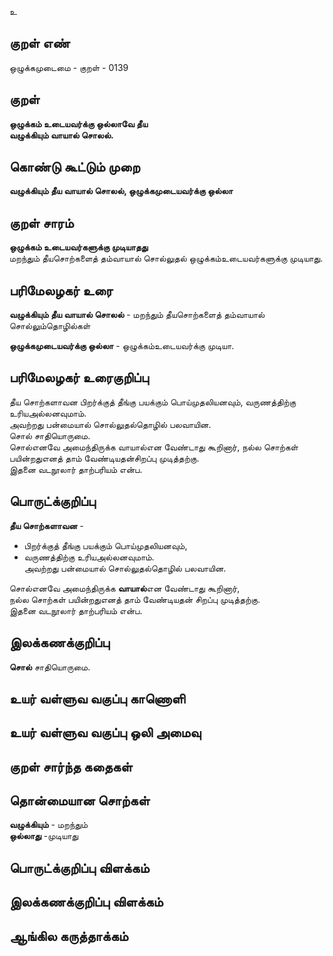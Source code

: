 உ

## குறள் எண் 

ஒழுக்கமுடைமை - குறள் - 0139  

## குறள் 

**ஒழுக்கம் உடையவர்க்கு ஒல்லாவே தீய  
வழுக்கியும் வாயால் சொலல்.** 

## கொண்டு கூட்டும் முறை

**வழுக்கியும் தீய வாயால் சொலல், ஒழுக்கமுடையவர்க்கு ஒல்லா**  

## குறள் சாரம் 

**ஒழுக்கம் உடையவர்களுக்கு முடியாதது**  
மறந்தும் தீயசொற்களைத் தம்வாயால் சொல்லுதல் ஒழுக்கம்உடையவர்களுக்கு முடியாது.  

## பரிமேலழகர் உரை

**வழுக்கியும் தீய வாயால் சொலல்** - மறந்தும் தீயசொற்களைத் தம்வாயால் சொல்லும்தொழில்கள்  

**ஒழுக்கமுடையவர்க்கு ஒல்லா** - ஒழுக்கம்உடையவர்க்கு முடியா. 

## பரிமேலழகர் உரைகுறிப்பு   

தீய சொற்களாவன பிறர்க்குத் தீங்கு பயக்கும் பொய்முதலியனவும், வருணத்திற்கு உரியஅல்லனவுமாம்.  
அவற்றது பன்மையால் சொல்லுதல்தொழில் பலவாயின.  
சொல் சாதியொருமை.  
சொல்எனவே அமைந்திருக்க வாயால்என வேண்டாது கூறினார், நல்ல சொற்கள் பயின்றதுஎனத் தாம் வேண்டியதன்சிறப்பு முடித்தற்கு.  
இதனை வடநூலார் தாற்பரியம் என்ப.  

## பொருட்க்குறிப்பு 

**தீய சொற்களாவன** -  
* பிறர்க்குத் தீங்கு பயக்கும் பொய்முதலியனவும்,  
* வருணத்திற்கு உரியஅல்லனவுமாம்.  
அவற்றது பன்மையால் சொல்லுதல்தொழில் பலவாயின.   

சொல்எனவே அமைந்திருக்க **வாயால்**என வேண்டாது கூறினார்,  
நல்ல சொற்கள் பயின்றதுஎனத் தாம் வேண்டியதன் சிறப்பு முடித்தற்கு.  
இதனை வடநூலார் தாற்பரியம் என்ப.  

## இலக்கணக்குறிப்பு  

**சொல்** சாதியொருமை. 

## உயர் வள்ளுவ வகுப்பு காணொளி


## உயர் வள்ளுவ வகுப்பு ஒலி அமைவு 

 
## குறள் சார்ந்த கதைகள் 


## தொன்மையான சொற்கள்

**வழுக்கியும்** - மறந்தும்   
**ஒல்லாது** -முடியாது   

## பொருட்க்குறிப்பு விளக்கம்


## இலக்கணக்குறிப்பு விளக்கம்


## ஆங்கில கருத்தாக்கம் 



